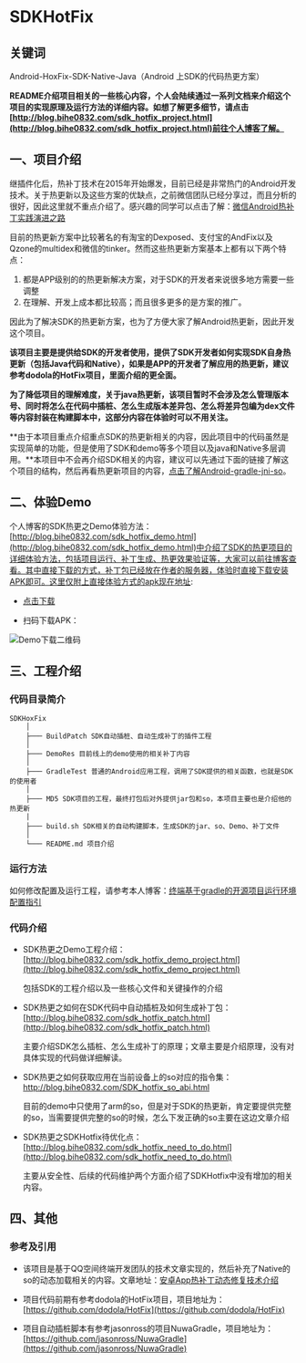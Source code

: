 # SDKHotFix

## 关键词

Android-HoxFix-SDK-Native-Java（Android 上SDK的代码热更方案）

**README介绍项目相关的一些核心内容，个人会陆续通过一系列文档来介绍这个项目的实现原理及运行方法的详细内容。如想了解更多细节，请点击[http://blog.bihe0832.com/sdk_hotfix_project.html](http://blog.bihe0832.com/sdk_hotfix_project.html)前往个人博客了解。**

## 一、项目介绍

继插件化后，热补丁技术在2015年开始爆发，目前已经是非常热门的Android开发技术。关于热更新以及这些方案的优缺点，之前微信团队已经分享过，而且分析的很好，因此这里就不重点介绍了。感兴趣的同学可以点击了解：[微信Android热补丁实践演进之路](http://mp.weixin.qq.com/s?__biz=MzAwNDY1ODY2OQ==&mid=2649286306&idx=1&sn=d6b2865e033a99de60b2d4314c6e0a25&mpshare=1&scene=1&srcid=10266hBPguvWvTgHybtNDiCy#rd)

目前的热更新方案中比较著名的有淘宝的Dexposed、支付宝的AndFix以及Qzone的multidex和微信的tinker。然而这些热更新方案基本上都有以下两个特点：

1. 都是APP级别的的热更新解决方案，对于SDK的开发者来说很多地方需要一些调整
2. 在理解、开发上成本都比较高；而且很多更多的是方案的推广。

因此为了解决SDK的热更新方案，也为了方便大家了解Android热更新，因此开发这个项目。


**该项目主要是提供给SDK的开发者使用，提供了SDK开发者如何实现SDK自身热更新（包括Java代码和Native），如果是APP的开发者了解应用的热更新，建议参考dodola的HotFix项目，里面介绍的更全面。**

**为了降低项目的理解难度，关于java热更新，该项目暂时不会涉及怎么管理版本号、同时将怎么在代码中插桩、怎么生成版本差异包、怎么将差异包编为dex文件等内容封装在构建脚本中，这部分内容在体验时可以不用关注。**

**由于本项目重点介绍重点SDK的热更新相关的内容，因此项目中的代码虽然是实现简单的功能，但是使用了SDK和demo等多个项目以及java和Native多层调用。**本项目中不会再介绍SDK相关的内容，建议可以先通过下面的链接了解这个项目的结构，然后再看热更新项目的内容，[点击了解Android-gradle-jni-so](https://github.com/bihe0832/Android-gradle-jni-so)。

## 二、体验Demo

个人博客的SDK热更之Demo体验方法：[http://blog.bihe0832.com/sdk_hotfix_demo.html](http://blog.bihe0832.com/sdk_hotfix_demo.html)中介绍了SDK的热更项目的详细体验方法，包括项目运行、补丁生成、热更效果验证等，大家可以前往博客查看。其中直接下载的方式，补丁包已经放在作者的服务器，体验时直接下载安装APK即可。这里仅附上直接体验方式的apk现在地址:
	
- [点击下载](http://blog.bihe0832.com/public/resource/Hotfix-debug.apk)
	
- 扫码下载APK：
	
![Demo下载二维码](http://blog.bihe0832.com/public/images/gradle-test-hotfix-apk-download.png)


## 三、工程介绍

### 代码目录简介

	SDKHoxFix
		│
		├─── BuildPatch SDK自动插桩、自动生成补丁的插件工程
		│
		├─── DemoRes 目前线上的demo使用的相关补丁内容
		│
		├─── GradleTest 普通的Android应用工程，调用了SDK提供的相关函数，也就是SDK的使用者
		│
		├─── MD5 SDK项目的工程，最终打包后对外提供jar包和so，本项目主要也是介绍他的热更新
		|
		├─── build.sh SDK相关的自动构建脚本，生成SDK的jar、so、Demo、补丁文件
		│
	   	└─── README.md 项目介绍
	   	
### 运行方法

如何修改配置及运行工程，请参考本人博客：[终端基于gradle的开源项目运行环境配置指引](
http://blog.bihe0832.com/android-as-gradle-config.html)

### 代码介绍
	
- SDK热更之Demo工程介绍：[http://blog.bihe0832.com/sdk_hotfix_demo_project.html](http://blog.bihe0832.com/sdk_hotfix_demo_project.html)

	包括SDK的工程介绍以及一些核心文件和关键操作的介绍

- SDK热更之如何在SDK代码中自动插桩及如何生成补丁包：[http://blog.bihe0832.com/sdk_hotfix_patch.html](http://blog.bihe0832.com/sdk_hotfix_patch.html)

	主要介绍SDK怎么插桩、怎么生成补丁的原理；文章主要是介绍原理，没有对具体实现的代码做详细解读。
	
- SDK热更之如何获取应用在当前设备上的so对应的指令集：[http://blog.bihe0832.com/SDK_hotfix_so_abi.html
](http://blog.bihe0832.com/sdk_hotfix_so_abi.html)

	目前的demo中只使用了arm的so，但是对于SDK的热更新，肯定要提供完整的so，当需要提供完整的so的时候，怎么下发正确的so主要在这边文章介绍


- SDK热更之SDKHotfix待优化点：[http://blog.bihe0832.com/sdk_hotfix_need_to_do.html](http://blog.bihe0832.com/sdk_hotfix_need_to_do.html)

	主要从安全性、后续的代码维护两个方面介绍了SDKHotfix中没有增加的相关内容。

## 四、其他

### 参考及引用

- 该项目是基于QQ空间终端开发团队的技术文章实现的，然后补充了Native的so的动态加载相关的内容。文章地址：[安卓App热补丁动态修复技术介绍](http://zhuanlan.zhihu.com/magilu/20308548)

- 项目代码前期有参考dodola的HotFix项目，项目地址为：[https://github.com/dodola/HotFix](https://github.com/dodola/HotFix)

- 项目自动插桩脚本有参考jasonross的项目NuwaGradle，项目地址为：[https://github.com/jasonross/NuwaGradle](https://github.com/jasonross/NuwaGradle)


